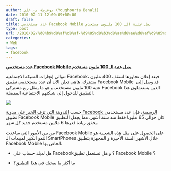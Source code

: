 ```yaml
---
author: يوغرطة بن علي (Youghourta Benali)
date: 2010-02-11 12:09:09+00:00
draft: false
title: عدد مستخدمي Facebook Mobile يصل عتبة الـ 100 مليون مستخدم
type: post
url: /2010/02/%d8%b9%d8%af%d8%af-%d9%85%d8%b3%d8%aa%d8%ae%d8%af%d9%85%d9%8a-facebook-mobile-%d9%8a%d8%b5%d9%84-%d8%b9%d8%aa%d8%a8%d8%a9-%d8%a7%d9%84%d9%80-100-%d9%85%d9%84%d9%8a%d9%88%d9%86-%d9%85%d8%b3%d8%aa%d8%ae/
categories:
- Web
tags:
- facebook
---
```


[**عدد مستخدمي Facebook Mobile يصل عتبة الـ 100 مليون مستخدم**](https://www.it-scoop.com/2010/02/%d8%b9%d8%af%d8%af-%d9%85%d8%b3%d8%aa%d8%ae%d8%af%d9%85%d9%8a-facebook-mobile-%d9%8a%d8%b5%d9%84-%d8%b9%d8%aa%d8%a8%d8%a9-%d8%a7%d9%84%d9%80-100-%d9%85%d9%84%d9%8a%d9%88%d9%86-%d9%85%d8%b3%d8%aa%d8%ae/)


تتوالى إنجازات الشبكة الاجتماعية Facebook، فبعد إعلان تجاوزها لسقف 400 مليون مشترك، هاهي تعلن الآن أن عدد مستخدمي تطبيق Facebook Mobile  قد وصل إلى عتبة 100 مليون مستخدم، و هو ما يمثل ربع مشتركي Facebook الذين يستعملون هذا التطبيق للدخول إلى شبكتهم الاجتماعية المفضلة.

[![](https://www.it-scoop.com/wp-content/uploads/2010/02/facebook-logo.jpg)
](https://www.it-scoop.com/2010/02/%d8%b9%d8%af%d8%af-%d9%85%d8%b3%d8%aa%d8%ae%d8%af%d9%85%d9%8a-facebook-mobile-%d9%8a%d8%b5%d9%84-%d8%b9%d8%aa%d8%a8%d8%a9-%d8%a7%d9%84%d9%80-100-%d9%85%d9%84%d9%8a%d9%88%d9%86-%d9%85%d8%b3%d8%aa%d8%ae/)

حسب [التدوينة التي تزف الخبر على مدونة Facebook الرسمية](http://blog.facebook.com/blog.php?post=297879717130)، فإن عدد مستخدمي تطبيق Facebook Mobile كان حوالي 65 مليونا فقط منذ ستة أشهر، مما يجعل التطبيق يحقق زيادة قدرها 6 ملايين مستخدم جديد كل شهر.

من بين الأمور التي ساعدت Facebook Mobile على الحصول على مثل هذه الشعبية هو النمو الكبير لمبيعات الـ SmartPhones خلال الأشهر الستة الأخيرة و المجهزة بتطبيق Facebook Mobile الخاص بها.

- هل لديك حساب على Facebook؟ و هل تستعمل تطبيق Facebook Mobile ؟

- ما أكثر ما يعجبك في هذا التطبيق؟
